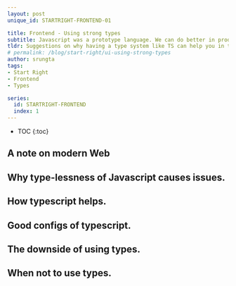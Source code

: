 ```yaml
---
layout: post
unique_id: STARTRIGHT-FRONTEND-01

title: Frontend - Using strong types
subtitle: Javascript was a prototype language. We can do better in production.
tldr: Suggestions on why having a type system like TS can help you in the long run.
# permalink: /blog/start-right/ui-using-strong-types
author: srungta
tags: 
- Start Right
- Frontend
- Types

series: 
  id: STARTRIGHT-FRONTEND
  index: 1
---
```

* TOC
{:toc}

## A note on modern Web

## Why type-lessness of Javascript causes issues.

## How typescript helps.

## Good configs of typescript.

## The downside of using types.

## When not to use types.
